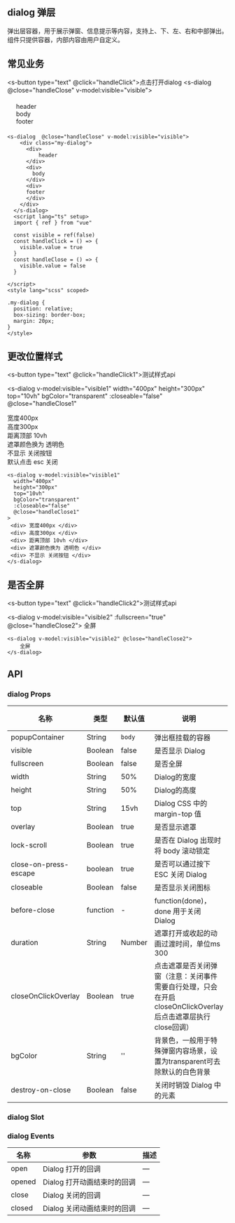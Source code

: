 <!--
 * @Author: liszter@qq.com liszter@qq.com
 * @Date: 2023-02-21 14:56:58
 * @LastEditors: liszter@qq.com liszter@qq.com
 * @LastEditTime: 2023-02-23 15:18:36
 * @FilePath: \scale-ui\examples\docs\components\dialog\index.md
 * @Description: 这是默认设置,请设置`customMade`, 打开koroFileHeader查看配置 进行设置: https://github.com/OBKoro1/koro1FileHeader/wiki/%E9%85%8D%E7%BD%AE
-->



## dialog 弹层

弹出层容器，用于展示弹窗、信息提示等内容，支持上、下、左、右和中部弹出。组件只提供容器，内部内容由用户自定义。


## 常见业务

  <s-button type="text" @click="handleClick">点击打开dialog</s-button>
  <s-dialog  @close="handleClose" v-model:visible="visible">
    <div class="my-dialog">
      <div>
          header
      </div>
      <div>
        body
      </div>
      <div>
      footer
      </div>
    </div>
  </s-dialog>

```vue
<s-dialog  @close="handleClose" v-model:visible="visible">
    <div class="my-dialog">
      <div>
          header
      </div>
      <div>
        body
      </div>
      <div>
      footer
      </div>
    </div>
  </s-dialog>
  <script lang="ts" setup>
  import { ref } from "vue"

  const visible = ref(false)
  const handleClick = () => {
    visible.value = true
  }
  const handleClose = () => {
    visible.value = false
  }

</script>
<style lang="scss" scoped>

.my-dialog {
  position: relative;
  box-sizing: border-box;
  margin: 20px;
}
</style>
```

## 更改位置样式

  <s-button type="text" @click="handleClick1">测试样式api</s-button>

<s-dialog v-model:visible="visible1" width="400px" height="300px" top="10vh" bgColor="transparent" :closeable="false" @close="handleClose1" 
>
 <div> 宽度400px </div>
 <div> 高度300px </div>
 <div> 距离顶部 10vh </div>
 <div> 遮罩颜色换为 透明色 </div>
 <div> 不显示 关闭按钮 </div>

 <div> 默认点击 esc 关闭</div>
</s-dialog>

```vue
<s-dialog v-model:visible="visible1" 
  width="400px" 
  height="300px" 
  top="10vh" 
  bgColor="transparent" 
  :closeable="false"
  @close="handleClose1" 
>
 <div> 宽度400px </div>
 <div> 高度300px </div>
 <div> 距离顶部 10vh </div>
 <div> 遮罩颜色换为 透明色 </div>
 <div> 不显示 关闭按钮 </div>
</s-dialog>

```



## 是否全屏

  <s-button type="text" @click="handleClick2">测试样式api</s-button>

  <s-dialog v-model:visible="visible2" :fullscreen="true" @close="handleClose2">
      全屏
  </s-dialog>

```vue
<s-dialog v-model:visible="visible2" @close="handleClose2">
    全屏
</s-dialog>
```


## API
### dialog Props

名称 | 类型 | 默认值 | 说明 | 必传
-- | -- | -- | -- | --
popupContainer | String | `body` | 弹出框挂载的容器 | N
visible | Boolean | false | 是否显示 Dialog | Y
fullscreen | Boolean | false | 是否全屏 | N
width | String | 50% | Dialog的宽度 | N
height | String | 50% | Dialog的高度 | N
top | String | 15vh | Dialog CSS 中的 margin-top 值 | N
overlay | Boolean | true | 是否显示遮罩 | N
lock-scroll | Boolean | true | 是否在 Dialog 出现时将 body 滚动锁定	 | N
close-on-press-escape | boolean	| true |  是否可以通过按下 ESC 关闭 Dialog | N
closeable | Boolean | false | 是否显示关闭图标 | Y
before-close | function | - | function(done)，done 用于关闭 Dialog | N
duration | String | Number | 遮罩打开或收起的动画过渡时间，单位ms	300	| N
closeOnClickOverlay | Boolean | true |  点击遮罩是否关闭弹窗（注意：关闭事件需要自行处理，只会在开启closeOnClickOverlay后点击遮罩层执行close回调）| N
bgColor | String | '' | 背景色，一般用于特殊弹窗内容场景，设置为transparent可去除默认的白色背景 | N 
destroy-on-close | Boolean | false | 关闭时销毁 Dialog 中的元素	| N


### dialog Slot


<!-- 名称 | 参数 | 描述
-- | -- | -- -->


### dialog Events


名称 | 参数 | 描述
-- | -- | --
open | Dialog 打开的回调 | —
opened | Dialog 打开动画结束时的回调 | —
close | Dialog 关闭的回调 | —
closed | Dialog 关闭动画结束时的回调 | —




<script lang="ts" setup>
  import { ref } from "vue"

  const visible = ref(false)



  const handleClick = () => {
    visible.value = true
  }
  const handleClose = () => {
    visible.value = false
  }






  const visible1 = ref(false)
  const handleClick1 = () => {
    visible1.value = true
  }
  const handleClose1 = () => {
    visible1.value = false
  }



    const visible2 = ref(false)
  const handleClick2 = () => {
    visible2.value = true
  }
  const handleClose2 = () => {
    visible2.value = false
  }



</script>
<style lang="scss" scoped>

.my-dialog {
  position: relative;
  box-sizing: border-box;
  margin: 20px;
}
</style>